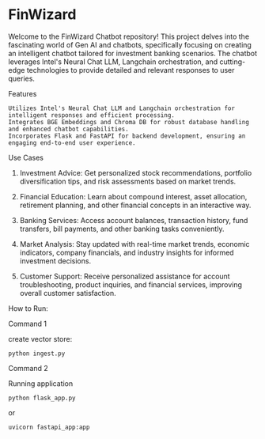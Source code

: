 # FinWizard

Welcome to the FinWizard Chatbot repository! This project delves into the fascinating world of Gen AI and chatbots, specifically focusing on creating an intelligent chatbot tailored for investment banking scenarios. The chatbot leverages Intel's Neural Chat LLM, Langchain orchestration, and cutting-edge technologies to provide detailed and relevant responses to user queries.

Features

    Utilizes Intel's Neural Chat LLM and Langchain orchestration for intelligent responses and efficient processing.
    Integrates BGE Embeddings and Chroma DB for robust database handling and enhanced chatbot capabilities.
    Incorporates Flask and FastAPI for backend development, ensuring an engaging end-to-end user experience.

Use Cases


1. Investment Advice: Get personalized stock recommendations, portfolio diversification tips, and risk assessments based on market trends.

2. Financial Education: Learn about compound interest, asset allocation, retirement planning, and other financial concepts in an interactive way.

3. Banking Services: Access account balances, transaction history, fund transfers, bill payments, and other banking tasks conveniently.

4. Market Analysis: Stay updated with real-time market trends, economic indicators, company financials, and industry insights for informed investment decisions.

5. Customer Support: Receive personalized assistance for account troubleshooting, product inquiries, and financial services, improving overall customer satisfaction.


How to Run:

Command 1

create vector store:

    python ingest.py

Command 2

Running application

    python flask_app.py
or

    uvicorn fastapi_app:app
